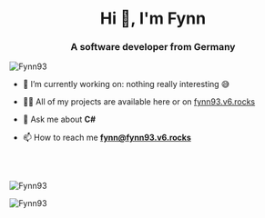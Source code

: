 <h1 align="center">Hi 👋, I'm Fynn</h1>
<h3 align="center">A software developer from Germany</h3>

<p align="left"> <img src="https://komarev.com/ghpvc/?username=Fynn93&label=Profile%20views&color=0e75b6&style=flat" alt="Fynn93" /> </p>

- 🔭 I’m currently working on: nothing really interesting 😅

- 👨‍💻 All of my projects are available here or on [fynn93.v6.rocks](https://fynn93.v6.rocks)

- 💬 Ask me about **C#**

- 📫 How to reach me **fynn@fynn93.v6.rocks**

<br><br>
<p style="width:100%"><img align="center" src="https://github-readme-stats.vercel.app/api?username=Fynn93&count_private=true&theme=github_dark&show_icons=true&border_color=4C8EDA&include_all_commits=true&border_radius=12" alt="Fynn93" /></p>
<p style="width:100%"><img align="left" src="https://github-readme-stats.vercel.app/api/top-langs/?username=Fynn93&theme=github_dark&layout=compact&border_color=4C8EDA&card_width=445&border_radius=12" alt="Fynn93" /></p>
